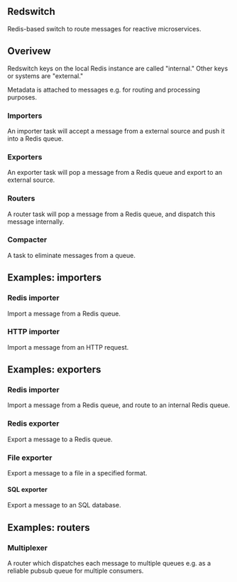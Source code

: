 
## Redswitch 

Redis-based switch to route messages for reactive microservices.

## Overivew 

Redswitch keys on the local Redis instance are called "internal." Other keys or systems are "external."

Metadata is attached to messages e.g. for routing and processing purposes.

### Importers

An importer task will accept a message from a external source and push it into a Redis queue.

### Exporters

An exporter task will pop a message from a Redis queue and export to an external source.

### Routers 

A router task will pop a message from a Redis queue, and dispatch this message internally.

### Compacter

A task to eliminate messages from a queue.

## Examples: importers

### Redis importer

Import a message from a Redis queue.

### HTTP importer

Import a message from an HTTP request. 

## Examples: exporters

### Redis importer

Import a message from a Redis queue, and route to an internal Redis queue.

### Redis exporter

Export a message to a Redis queue.

### File exporter

Export a message to a file in a specified format.

#### SQL exporter

Export a message to an SQL database.

## Examples: routers

### Multiplexer

A router which dispatches each message to multiple queues e.g. as a reliable pubsub queue for multiple consumers.


